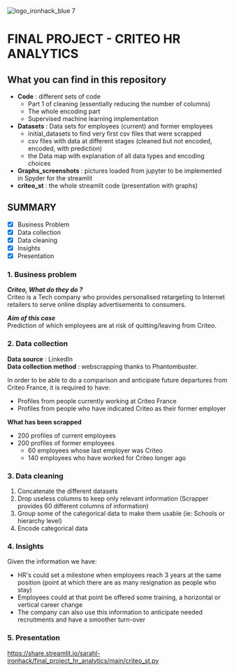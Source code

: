 ![logo_ironhack_blue 7](https://user-images.githubusercontent.com/23629340/40541063-a07a0a8a-601a-11e8-91b5-2f13e4e6b441.png)

# FINAL PROJECT - CRITEO HR ANALYTICS

## What you can find in this repository 
* __Code__ : different sets of code  
    * Part 1 of cleaning (essentially reducing the number of columns)
    * The whole encoding part 
    * Supervised machine learning implementation 
* __Datasets__ : Data sets for employees (current) and former employees
    * initial_datasets to find very first csv files that were scrapped
    * csv files with data at different stages (cleaned but not encoded, encoded, with prediction) 
    * the Data map with explanation of all data types and encoding choices
* __Graphs_screenshots__ : pictures loaded from jupyter to be implemented in Spyder for the streamlit
* __criteo_st__ : the whole streamlit code (presentation with graphs)


## SUMMARY 

- [x] Business Problem 
- [x] Data collection
- [x] Data cleaning
- [x] Insights
- [x] Presentation 

### 1. Business problem
 
__*Criteo, What do they do ?*__  
Criteo is a Tech company who provides personalised retargeting to Internet retailers to serve online display advertisements to consumers.

__*Aim of this case*__  
Prediction of which employees are at risk of quitting/leaving from Criteo.
 
### 2. Data collection 
 
**Data source** : LinkedIn  
**Data collection method** : webscrapping thanks to Phantombuster.

In order to be able to do a comparison and anticipate future departures from Criteo France, it is required to have:
- Profiles from people currently working at Criteo France
- Profiles from people who have indicated Criteo as their former employer

**What has been scrapped**  
- 200 profiles of current employees
- 200 profiles of former employees
   * 60 employees whose last employer was Criteo
   * 140 employees who have worked for Criteo longer ago

 ### 3. Data cleaning 

1. Concatenate the different datasets 
2. Drop useless columns to keep only relevant information (Scrapper provides 60 different columns of information)
3. Group some of the categorical data to make them usable (ie: Schools or hierarchy level)
4. Encode categorical data

### 4. Insights
Given the information we have:
- HR's could set a milestone when employees reach 3 years at the same position (point at which there are as many resignation as people who stay) 
- Employees could at that point be offered some training, a horizontal or vertical career change 
- The company can also use this information to anticipate needed recruitments and have a smoother turn-over

### 5. Presentation 

https://share.streamlit.io/sarahl-ironhack/final_project_hr_analytics/main/criteo_st.py
